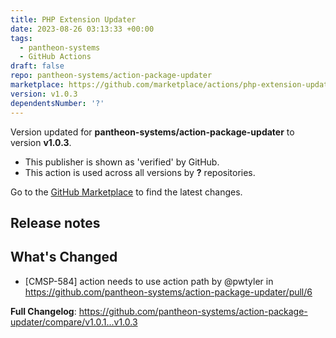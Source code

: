 ```yaml
---
title: PHP Extension Updater
date: 2023-08-26 03:13:33 +00:00
tags:
  - pantheon-systems
  - GitHub Actions
draft: false
repo: pantheon-systems/action-package-updater
marketplace: https://github.com/marketplace/actions/php-extension-updater
version: v1.0.3
dependentsNumber: '?'
---
```



Version updated for **pantheon-systems/action-package-updater** to version **v1.0.3**.
- This publisher is shown as 'verified' by GitHub.
- This action is used across all versions by **?** repositories.

Go to the [GitHub Marketplace](https://github.com/marketplace/actions/php-extension-updater) to find the latest changes.

## Release notes

## What's Changed
* [CMSP-584] action needs to use action path by @pwtyler in https://github.com/pantheon-systems/action-package-updater/pull/6


**Full Changelog**: https://github.com/pantheon-systems/action-package-updater/compare/v1.0.1...v1.0.3
